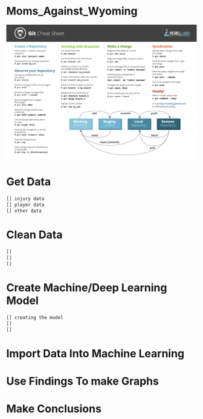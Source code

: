 # Moms_Against_Wyoming
![alt text](GitCommands.png)

# Get Data
    [] injury data
    [] player data
    [] other data

# Clean Data
    [] 
    []
    []

# Create Machine/Deep Learning Model
    [] creating the model
    []
    []

# Import Data Into Machine Learning

# Use Findings To make Graphs

# Make Conclusions
